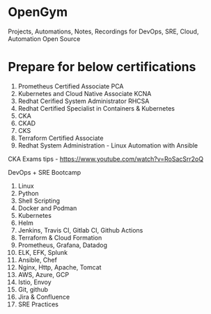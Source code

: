 # OpenGym
Projects, Automations, Notes, Recordings for DevOps, SRE, Cloud, Automation
Open Source

# Prepare for below certifications 
1. Prometheus Certified Associate PCA
2. Kubernetes and Cloud Native Associate KCNA
3. Redhat Cerified System Administrator RHCSA
4. Redhat Certified Specialist in Containers & Kubernetes
5. CKA
6. CKAD
7. CKS
8. Terraform Certified Associate
9. Redhat System Administration - Linux Automation with Ansible 


CKA Exams tips - https://www.youtube.com/watch?v=RoSacSrr2oQ

DevOps + SRE Bootcamp
1. Linux
2. Python
3. Shell Scripting
4. Docker and Podman
5. Kubernetes 
6. Helm
7. Jenkins, Travis CI, Gitlab CI, Github Actions
8. Terraform & Cloud Formation
9. Prometheus, Grafana, Datadog
10. ELK, EFK, Splunk
11. Ansible, Chef
12. Nginx, Http, Apache, Tomcat
13. AWS, Azure, GCP
14. Istio, Envoy
15. Git, github
16. Jira & Confluence
17. SRE Practices
